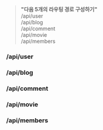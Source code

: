 
>**"다음 5개의 라우팅 경로 구성하기"**<br>
/api/user<br>
/api/blog<br>
/api/comment<br>
/api/movie<br>
/api/members<br>

### /api/user


### /api/blog


### /api/comment


### /api/movie


### /api/members

